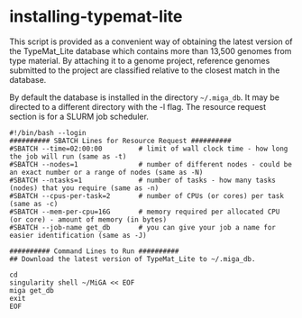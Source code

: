 # installing-typemat-lite

This script is provided as a convenient way of obtaining the latest version of the TypeMat\_Lite database which contains more than 13,500 genomes from type material. By attaching it to a genome project, reference genomes submitted to the project are classified relative to the closest match in the database.

By default the database is installed in the directory `~/.miga_db`. It may be directed to a different directory with the -l flag. The resource request section is for a SLURM job scheduler.

```text
#!/bin/bash --login
########## SBATCH Lines for Resource Request ##########
#SBATCH --time=02:00:00         # limit of wall clock time - how long the job will run (same as -t)
#SBATCH --nodes=1               # number of different nodes - could be an exact number or a range of nodes (same as -N)
#SBATCH --ntasks=1              # number of tasks - how many tasks (nodes) that you require (same as -n)
#SBATCH --cpus-per-task=2       # number of CPUs (or cores) per task (same as -c)
#SBATCH --mem-per-cpu=16G       # memory required per allocated CPU (or core) - amount of memory (in bytes)
#SBATCH --job-name get_db       # you can give your job a name for easier identification (same as -J)

########## Command Lines to Run ##########
## Download the latest version of TypeMat_Lite to ~/.miga_db.

cd
singularity shell ~/MiGA << EOF
miga get_db
exit
EOF
```

